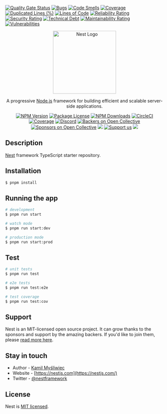 [![Quality Gate Status](https://sonarcloud.io/api/project_badges/measure?project=Mutari-App_mutari-backend&metric=alert_status)](https://sonarcloud.io/summary/new_code?id=Mutari-App_mutari-backend)
[![Bugs](https://sonarcloud.io/api/project_badges/measure?project=Mutari-App_mutari-backend&metric=bugs)](https://sonarcloud.io/summary/new_code?id=Mutari-App_mutari-backend)
[![Code Smells](https://sonarcloud.io/api/project_badges/measure?project=Mutari-App_mutari-backend&metric=code_smells)](https://sonarcloud.io/summary/new_code?id=Mutari-App_mutari-backend)
[![Coverage](https://sonarcloud.io/api/project_badges/measure?project=Mutari-App_mutari-backend&metric=coverage)](https://sonarcloud.io/summary/new_code?id=Mutari-App_mutari-backend)
[![Duplicated Lines (%)](https://sonarcloud.io/api/project_badges/measure?project=Mutari-App_mutari-backend&metric=duplicated_lines_density)](https://sonarcloud.io/summary/new_code?id=Mutari-App_mutari-backend)
[![Lines of Code](https://sonarcloud.io/api/project_badges/measure?project=Mutari-App_mutari-backend&metric=ncloc)](https://sonarcloud.io/summary/new_code?id=Mutari-App_mutari-backend)
[![Reliability Rating](https://sonarcloud.io/api/project_badges/measure?project=Mutari-App_mutari-backend&metric=reliability_rating)](https://sonarcloud.io/summary/new_code?id=Mutari-App_mutari-backend)
[![Security Rating](https://sonarcloud.io/api/project_badges/measure?project=Mutari-App_mutari-backend&metric=security_rating)](https://sonarcloud.io/summary/new_code?id=Mutari-App_mutari-backend)
[![Technical Debt](https://sonarcloud.io/api/project_badges/measure?project=Mutari-App_mutari-backend&metric=sqale_index)](https://sonarcloud.io/summary/new_code?id=Mutari-App_mutari-backend)
[![Maintainability Rating](https://sonarcloud.io/api/project_badges/measure?project=Mutari-App_mutari-backend&metric=sqale_rating)](https://sonarcloud.io/summary/new_code?id=Mutari-App_mutari-backend)
[![Vulnerabilities](https://sonarcloud.io/api/project_badges/measure?project=Mutari-App_mutari-backend&metric=vulnerabilities)](https://sonarcloud.io/summary/new_code?id=Mutari-App_mutari-backend)

<p align="center">
  <a href="http://nestjs.com/" target="blank"><img src="https://nestjs.com/img/logo-small.svg" width="200" alt="Nest Logo" /></a>
</p>

[circleci-image]: https://img.shields.io/circleci/build/github/nestjs/nest/master?token=abc123def456
[circleci-url]: https://circleci.com/gh/nestjs/nest

  <p align="center">A progressive <a href="http://nodejs.org" target="_blank">Node.js</a> framework for building efficient and scalable server-side applications.</p>
    <p align="center">
<a href="https://www.npmjs.com/~nestjscore" target="_blank"><img src="https://img.shields.io/npm/v/@nestjs/core.svg" alt="NPM Version" /></a>
<a href="https://www.npmjs.com/~nestjscore" target="_blank"><img src="https://img.shields.io/npm/l/@nestjs/core.svg" alt="Package License" /></a>
<a href="https://www.npmjs.com/~nestjscore" target="_blank"><img src="https://img.shields.io/npm/dm/@nestjs/common.svg" alt="NPM Downloads" /></a>
<a href="https://circleci.com/gh/nestjs/nest" target="_blank"><img src="https://img.shields.io/circleci/build/github/nestjs/nest/master" alt="CircleCI" /></a>
<a href="https://coveralls.io/github/nestjs/nest?branch=master" target="_blank"><img src="https://coveralls.io/repos/github/nestjs/nest/badge.svg?branch=master#9" alt="Coverage" /></a>
<a href="https://discord.gg/G7Qnnhy" target="_blank"><img src="https://img.shields.io/badge/discord-online-brightgreen.svg" alt="Discord"/></a>
<a href="https://opencollective.com/nest#backer" target="_blank"><img src="https://opencollective.com/nest/backers/badge.svg" alt="Backers on Open Collective" /></a>
<a href="https://opencollective.com/nest#sponsor" target="_blank"><img src="https://opencollective.com/nest/sponsors/badge.svg" alt="Sponsors on Open Collective" /></a>
  <a href="https://paypal.me/kamilmysliwiec" target="_blank"><img src="https://img.shields.io/badge/Donate-PayPal-ff3f59.svg"/></a>
    <a href="https://opencollective.com/nest#sponsor"  target="_blank"><img src="https://img.shields.io/badge/Support%20us-Open%20Collective-41B883.svg" alt="Support us"></a>
  <a href="https://twitter.com/nestframework" target="_blank"><img src="https://img.shields.io/twitter/follow/nestframework.svg?style=social&label=Follow"></a>
</p>
  <!--[![Backers on Open Collective](https://opencollective.com/nest/backers/badge.svg)](https://opencollective.com/nest#backer)
  [![Sponsors on Open Collective](https://opencollective.com/nest/sponsors/badge.svg)](https://opencollective.com/nest#sponsor)-->

## Description

[Nest](https://github.com/nestjs/nest) framework TypeScript starter repository.

## Installation

```bash
$ pnpm install
```

## Running the app

```bash
# development
$ pnpm run start

# watch mode
$ pnpm run start:dev

# production mode
$ pnpm run start:prod
```

## Test

```bash
# unit tests
$ pnpm run test

# e2e tests
$ pnpm run test:e2e

# test coverage
$ pnpm run test:cov
```

## Support

Nest is an MIT-licensed open source project. It can grow thanks to the sponsors and support by the amazing backers. If you'd like to join them, please [read more here](https://docs.nestjs.com/support).

## Stay in touch

- Author - [Kamil Myśliwiec](https://kamilmysliwiec.com)
- Website - [https://nestjs.com](https://nestjs.com/)
- Twitter - [@nestframework](https://twitter.com/nestframework)

## License

Nest is [MIT licensed](LICENSE).
